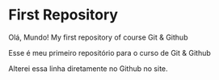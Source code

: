 # First Repository
Olá, Mundo!
 My first repository of course Git & Github

 Esse é meu primeiro repositório para o curso de Git & Github

Alterei essa linha diretamente no Github no site. 
